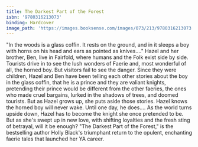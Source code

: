 ```yaml
---
title: The Darkest Part of the Forest
isbn: '9780316213073'
binding: Hardcover
image_path: 'https://images.booksense.com/images/073/213/9780316213073.jpg'
---
```



"In the woods is a glass coffin. It rests on the ground, and in it sleeps a boy with horns on his head and ears as pointed as knives...."
Hazel and her brother, Ben, live in Fairfold, where humans and the Folk exist side by side. Tourists drive in to see the lush wonders of Faerie and, most wonderful of all, the horned boy. But visitors fail to see the danger.
Since they were children, Hazel and Ben have been telling each other stories about the boy in the glass coffin, that he is a prince and they are valiant knights, pretending their prince would be different from the other faeries, the ones who made cruel bargains, lurked in the shadows of trees, and doomed tourists. But as Hazel grows up, she puts aside those stories. Hazel knows the horned boy will never wake.
Until one day, he does....
As the world turns upside down, Hazel has to become the knight she once pretended to be. But as she's swept up in new love, with shifting loyalties and the fresh sting of betrayal, will it be enough?
"The Darkest Part of the Forest," is the bestselling author Holly Black's triumphant return to the opulent, enchanting faerie tales that launched her YA career.